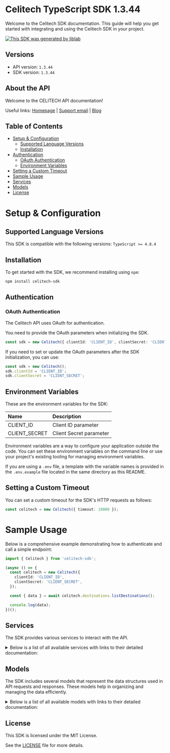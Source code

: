# Celitech TypeScript SDK 1.3.44

Welcome to the Celitech SDK documentation. This guide will help you get started with integrating and using the Celitech SDK in your project.

[![This SDK was generated by liblab](https://public-liblab-readme-assets.s3.us-east-1.amazonaws.com/built-by-liblab-icon.svg)](https://liblab.com/?utm_source=readme)

## Versions

- API version: `1.3.44`
- SDK version: `1.3.44`

## About the API

Welcome to the CELITECH API documentation!

Useful links: [Homepage](https://www.celitech.com) | [Support email](mailto:support@celitech.com) | [Blog](https://www.celitech.com/blog/)

## Table of Contents

- [Setup & Configuration](#setup--configuration)
  - [Supported Language Versions](#supported-language-versions)
  - [Installation](#installation)
- [Authentication](#authentication)
  - [OAuth Authentication](#oauth-authentication)
  - [Environment Variables](#environment-variables)
- [Setting a Custom Timeout](#setting-a-custom-timeout)
- [Sample Usage](#sample-usage)
- [Services](#services)
- [Models](#models)
- [License](#license)

# Setup & Configuration

## Supported Language Versions

This SDK is compatible with the following versions: `TypeScript >= 4.8.4`

## Installation

To get started with the SDK, we recommend installing using `npm`:

```bash
npm install celitech-sdk
```

## Authentication

### OAuth Authentication

The Celitech API uses OAuth for authentication.

You need to provide the OAuth parameters when initializing the SDK.

```ts
const sdk = new Celitech({ clientId: 'CLIENT_ID', clientSecret: 'CLIENT_SECRET' });
```

If you need to set or update the OAuth parameters after the SDK initialization, you can use:

```ts
const sdk = new Celitech();
sdk.clientId = 'CLIENT_ID';
sdk.clientSecret = 'CLIENT_SECRET';
```

## Environment Variables

These are the environment variables for the SDK:

| Name          | Description             |
| :------------ | :---------------------- |
| CLIENT_ID     | Client ID parameter     |
| CLIENT_SECRET | Client Secret parameter |

Environment variables are a way to configure your application outside the code. You can set these environment variables on the command line or use your project's existing tooling for managing environment variables.

If you are using a `.env` file, a template with the variable names is provided in the `.env.example` file located in the same directory as this README.

## Setting a Custom Timeout

You can set a custom timeout for the SDK's HTTP requests as follows:

```ts
const celitech = new Celitech({ timeout: 10000 });
```

# Sample Usage

Below is a comprehensive example demonstrating how to authenticate and call a simple endpoint:

```ts
import { Celitech } from 'celitech-sdk';

(async () => {
  const celitech = new Celitech({
    clientId: 'CLIENT_ID',
    clientSecret: 'CLIENT_SECRET',
  });

  const { data } = await celitech.destinations.listDestinations();

  console.log(data);
})();
```

## Services

The SDK provides various services to interact with the API.

<details> 
<summary>Below is a list of all available services with links to their detailed documentation:</summary>

| Name                                                                 |
| :------------------------------------------------------------------- |
| [OAuthService](documentation/services/OAuthService.md)               |
| [DestinationsService](documentation/services/DestinationsService.md) |
| [PackagesService](documentation/services/PackagesService.md)         |
| [PurchasesService](documentation/services/PurchasesService.md)       |
| [ESimService](documentation/services/ESimService.md)                 |
| [IFrameService](documentation/services/IFrameService.md)             |

</details>

## Models

The SDK includes several models that represent the data structures used in API requests and responses. These models help in organizing and managing the data efficiently.

<details> 
<summary>Below is a list of all available models with links to their detailed documentation:</summary>

| Name                                                                                         | Description |
| :------------------------------------------------------------------------------------------- | :---------- |
| [GetAccessTokenRequest](documentation/models/GetAccessTokenRequest.md)                       |             |
| [GetAccessTokenOkResponse](documentation/models/GetAccessTokenOkResponse.md)                 |             |
| [ListDestinationsOkResponse](documentation/models/ListDestinationsOkResponse.md)             |             |
| [\_\_](documentation/models/__.md)                                                           |             |
| [\_1](documentation/models/_1.md)                                                            |             |
| [ListPackagesOkResponse](documentation/models/ListPackagesOkResponse.md)                     |             |
| [\_2](documentation/models/_2.md)                                                            |             |
| [\_3](documentation/models/_3.md)                                                            |             |
| [CreatePurchaseV2Request](documentation/models/CreatePurchaseV2Request.md)                   |             |
| [CreatePurchaseV2OkResponse](documentation/models/CreatePurchaseV2OkResponse.md)             |             |
| [\_4](documentation/models/_4.md)                                                            |             |
| [\_5](documentation/models/_5.md)                                                            |             |
| [ListPurchasesOkResponse](documentation/models/ListPurchasesOkResponse.md)                   |             |
| [\_6](documentation/models/_6.md)                                                            |             |
| [\_7](documentation/models/_7.md)                                                            |             |
| [CreatePurchaseRequest](documentation/models/CreatePurchaseRequest.md)                       |             |
| [CreatePurchaseOkResponse](documentation/models/CreatePurchaseOkResponse.md)                 |             |
| [\_8](documentation/models/_8.md)                                                            |             |
| [\_9](documentation/models/_9.md)                                                            |             |
| [TopUpEsimRequest](documentation/models/TopUpEsimRequest.md)                                 |             |
| [TopUpEsimOkResponse](documentation/models/TopUpEsimOkResponse.md)                           |             |
| [\_10](documentation/models/_10.md)                                                          |             |
| [\_11](documentation/models/_11.md)                                                          |             |
| [EditPurchaseRequest](documentation/models/EditPurchaseRequest.md)                           |             |
| [EditPurchaseOkResponse](documentation/models/EditPurchaseOkResponse.md)                     |             |
| [\_12](documentation/models/_12.md)                                                          |             |
| [\_13](documentation/models/_13.md)                                                          |             |
| [GetPurchaseConsumptionOkResponse](documentation/models/GetPurchaseConsumptionOkResponse.md) |             |
| [\_14](documentation/models/_14.md)                                                          |             |
| [\_15](documentation/models/_15.md)                                                          |             |
| [GetEsimOkResponse](documentation/models/GetEsimOkResponse.md)                               |             |
| [\_16](documentation/models/_16.md)                                                          |             |
| [\_17](documentation/models/_17.md)                                                          |             |
| [GetEsimDeviceOkResponse](documentation/models/GetEsimDeviceOkResponse.md)                   |             |
| [\_18](documentation/models/_18.md)                                                          |             |
| [\_19](documentation/models/_19.md)                                                          |             |
| [GetEsimHistoryOkResponse](documentation/models/GetEsimHistoryOkResponse.md)                 |             |
| [\_20](documentation/models/_20.md)                                                          |             |
| [\_21](documentation/models/_21.md)                                                          |             |
| [GetEsimMacOkResponse](documentation/models/GetEsimMacOkResponse.md)                         |             |
| [\_22](documentation/models/_22.md)                                                          |             |
| [\_23](documentation/models/_23.md)                                                          |             |
| [TokenOkResponse](documentation/models/TokenOkResponse.md)                                   |             |
| [\_24](documentation/models/_24.md)                                                          |             |
| [\_25](documentation/models/_25.md)                                                          |             |

</details>

## License

This SDK is licensed under the MIT License.

See the [LICENSE](LICENSE) file for more details.
